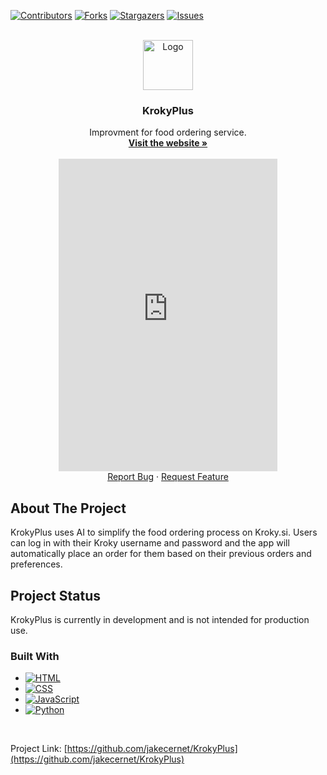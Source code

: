 <a name="readme-top"></a>

[![Contributors][contributors-shield]][contributors-url]
[![Forks][forks-shield]][forks-url]
[![Stargazers][stars-shield]][stars-url]
[![Issues][issues-shield]][issues-url]



<!-- PROJECT LOGO -->
<br />
<div align="center">
  <a href="https://krokyplus.me">
    <img src="https://krokyplus.me/files/other/icon.png" alt="Logo" width="80" height="80">
  </a>

<h3 align="center">KrokyPlus</h3>

  <p align="center">
    Improvment for food ordering service.
    <br />
    <a href="https://krokyplus.me" target="_blank"><strong>Visit the website »</strong></a>
    <br />
    <br />
    <iframe src="https://discord.com/widget?id=1117064159452995625&theme=dark" width="350" height="500" allowtransparency="true" frameborder="0" sandbox="allow-popups allow-popups-to-escape-sandbox allow-same-origin allow-scripts"></iframe>
    <br />
    <a href="https://github.com/jakecernet/KrokyPlus/issues">Report Bug</a>
    ·
    <a href="https://github.com/jakecernet/KrokyPlus/issues">Request Feature</a>
  </p>
</div>



<!-- ABOUT THE PROJECT -->
## About The Project

KrokyPlus uses AI to simplify the food ordering process on Kroky.si. Users can log in with their Kroky username and password and the app will automatically place an order for them based on their previous orders and preferences.

## Project Status
KrokyPlus is currently in development and is not intended for production use.

<!--## How to use it

First, you register with your Kroky username and password.

<img src="http://www2.arnes.si/~jcern4/Posnetek%20zaslona%202023-04-22%20121453.png" width="1000px">-->

### Built With

* [![HTML][HTML5]][Next-url]
* [![CSS][CSS3]][Vue-url]
* [![JavaScript][JavaScript]][React-url]
* [![Python][Python]][Python-url]

<br>

Project Link: [https://github.com/jakecernet/KrokyPlus](https://github.com/jakecernet/KrokyPlus)


<!-- MARKDOWN LINKS & IMAGES -->
<!-- https://www.markdownguide.org/basic-syntax/#reference-style-links -->
[contributors-shield]: https://img.shields.io/github/contributors/jakecernet/KrokyPlus.svg?style=for-the-badge
[contributors-url]: https://github.com/jakecernet/KrokyPlus/graphs/contributors
[forks-shield]: https://img.shields.io/github/forks/jakecernet/KrokyPlus.svg?style=for-the-badge
[forks-url]: https://github.com/jakecernet/KrokyPlus/network/members
[stars-shield]: https://img.shields.io/github/stars/jakecernet/KrokyPlus.svg?style=for-the-badge
[stars-url]: https://github.com/jakecernet/KrokyPlus/stargazers
[issues-shield]: https://img.shields.io/github/issues/jakecernet/KrokyPlus.svg?style=for-the-badge
[issues-url]: https://github.com/jakecernet/KrokyPlus/issues
[HTML5]: 	https://img.shields.io/badge/HTML5-E34F26?style=for-the-badge&logo=html5&logoColor=white
[Next-url]: https://en.wikipedia.org/wiki/HTML5
[JavaScript]: https://img.shields.io/badge/JavaScript-F7DF1E?style=for-the-badge&logo=javascript&logoColor=black
[React-url]: https://en.wikipedia.org/wiki/JavaScript
[CSS3]: https://img.shields.io/badge/CSS3-1572B6?style=for-the-badge&logo=css3&logoColor=white
[Vue-url]: https://en.wikipedia.org/wiki/CSS
[Python]: 	https://img.shields.io/badge/Python-14354C?style=for-the-badge&logo=python&logoColor=white
[Python-url]: https://www.python.org
